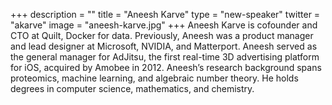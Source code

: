 +++
description = ""
title = "Aneesh Karve"
type = "new-speaker"
twitter = "akarve"
image = "aneesh-karve.jpg"
+++
Aneesh Karve is cofounder and CTO at Quilt, Docker for data. Previously, Aneesh was a product manager and lead designer at Microsoft, NVIDIA, and Matterport. Aneesh served as the general manager for AdJitsu, the first real-time 3D advertising platform for iOS, acquired by Amobee in 2012. Aneesh’s research background spans proteomics, machine learning, and algebraic number theory. He holds degrees in computer science, mathematics, and chemistry.